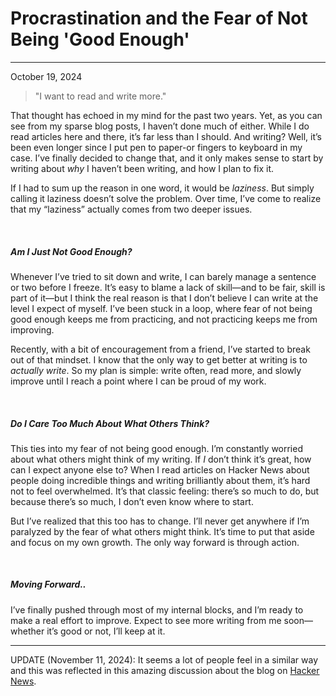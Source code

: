 # Procrastination and the Fear of Not Being 'Good Enough'
----
October 19, 2024

> "I want to read and write more."

That thought has echoed in my mind for the past two years. Yet, as you can see from my sparse blog posts, I haven’t done much of either. While I do read articles here and there, it’s far less than I should. And writing? Well, it’s been even longer since I put pen to paper-or fingers to keyboard in my case. I’ve finally decided to change that, and it only makes sense to start by writing about *why* I haven’t been writing, and how I plan to fix it.

If I had to sum up the reason in one word, it would be *laziness*. But simply calling it laziness doesn’t solve the problem. Over time, I’ve come to realize that my “laziness” actually comes from two deeper issues.

&nbsp;  
##### ***Am I Just Not Good Enough?***
Whenever I’ve tried to sit down and write, I can barely manage a sentence or two before I freeze. It’s easy to blame a lack of skill—and to be fair, skill is part of it—but I think the real reason is that I don’t believe I can write at the level I expect of myself. I’ve been stuck in a loop, where fear of not being good enough keeps me from practicing, and not practicing keeps me from improving.

Recently, with a bit of encouragement from a friend, I’ve started to break out of that mindset. I know that the only way to get better at writing is to *actually write*. So my plan is simple: write often, read more, and slowly improve until I reach a point where I can be proud of my work.

&nbsp;  
##### ***Do I Care Too Much About What Others Think?***

This ties into my fear of not being good enough. I’m constantly worried about what others might think of my writing. If *I* don’t think it’s great, how can I expect anyone else to? When I read articles on Hacker News about people doing incredible things and writing brilliantly about them, it’s hard not to feel overwhelmed. It’s that classic feeling: there’s so much to do, but because there’s so much, I don’t even know where to start.

But I’ve realized that this too has to change. I’ll never get anywhere if I’m paralyzed by the fear of what others might think. It’s time to put that aside and focus on my own growth. The only way forward is through action.

&nbsp;  
##### ***Moving Forward..***

I’ve finally pushed through most of my internal blocks, and I’m ready to make a real effort to improve. Expect to see more writing from me soon—whether it’s good or not, I’ll keep at it.

---
UPDATE (November 11, 2024): It seems a lot of people feel in a similar way and this was reflected in this amazing discussion about the blog on [Hacker News](https://news.ycombinator.com/item?id=42101327).
